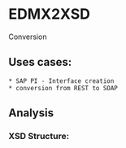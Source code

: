 # EDMX2XSD 
Conversion 

## Uses cases: 
    * SAP PI - Interface creation 
    * conversion from REST to SOAP 

## Analysis 

### XSD Structure: 
<!-- convert EDMX TO XSD -->



